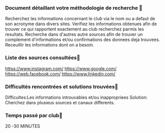 ### Document détaillant votre méthodologie de recherche 👋

Recherchez les informations concernant le club via le nom  ou a defaut de son acronyme dans divers sites.
Verifiez les informations obtenues afin de trouver ce qui rapportent exactement au club recherchez parmis les resultats.
Recherche dans d'autres autre sources afin de trouver un complement d'informations et/ou confirmations des donnees deja trouvees.
Receuillir les informations dont on a besoin.

### Liste des sources consultées👋

https://www.instagram.com/
https://www.google.com/
https://web.facebook.com/
https://www.linkedin.com/

### Difficultés rencontrées et solutions trouvées👋

Difficultes:Les informations introuvables et/ou inappropriees
Solution: Cherchez dans plusieus sources et  canaux differents.

### Temps passé par club👋

20 -30 MINUTES


